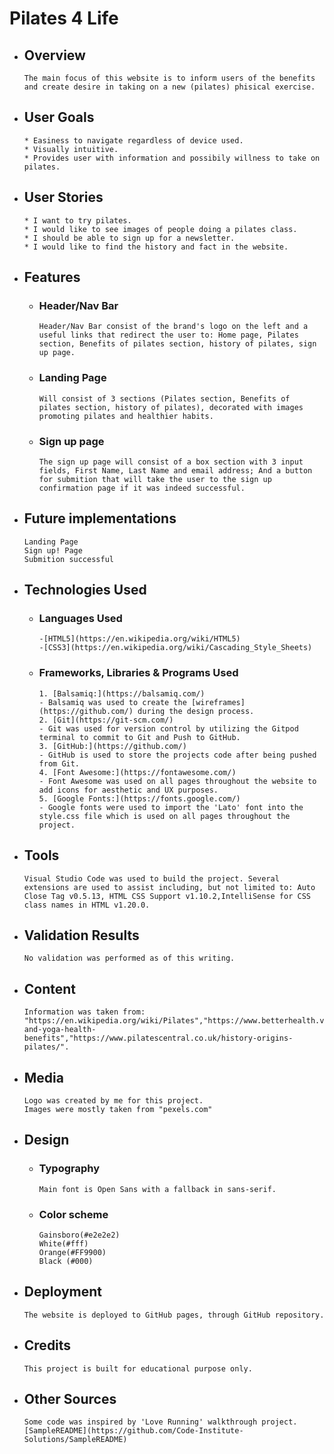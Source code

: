 # Pilates 4 Life

-   ## Overview
        The main focus of this website is to inform users of the benefits and create desire in taking on a new (pilates) phisical exercise.

-   ## User Goals
        * Easiness to navigate regardless of device used.
        * Visually intuitive.
        * Provides user with information and possibily willness to take on pilates.
    
-   ## User Stories
        * I want to try pilates.
        * I would like to see images of people doing a pilates class.
        * I should be able to sign up for a newsletter.
        * I would like to find the history and fact in the website.

-   ## Features
    -   ### Header/Nav Bar
            Header/Nav Bar consist of the brand's logo on the left and a useful links that redirect the user to: Home page, Pilates section, Benefits of pilates section, history of pilates, sign up page.
    
    -   ### Landing Page
            Will consist of 3 sections (Pilates section, Benefits of pilates section, history of pilates), decorated with images promoting pilates and healthier habits.
    
    -   ### Sign up page
            The sign up page will consist of a box section with 3 input fields, First Name, Last Name and email address; And a button for submition that will take the user to the sign up confirmation page if it was indeed successful.

-   ## Future implementations
        Landing Page
        Sign up! Page
        Submition successful

-   ## Technologies Used
    -   ### Languages Used
            -[HTML5](https://en.wikipedia.org/wiki/HTML5)
            -[CSS3](https://en.wikipedia.org/wiki/Cascading_Style_Sheets)

    -   ### Frameworks, Libraries & Programs Used
            1. [Balsamiq:](https://balsamiq.com/)
            - Balsamiq was used to create the [wireframes](https://github.com/) during the design process.
            2. [Git](https://git-scm.com/)
            - Git was used for version control by utilizing the Gitpod terminal to commit to Git and Push to GitHub.
            3. [GitHub:](https://github.com/)
            - GitHub is used to store the projects code after being pushed from Git.
            4. [Font Awesome:](https://fontawesome.com/)
            - Font Awesome was used on all pages throughout the website to add icons for aesthetic and UX purposes.
            5. [Google Fonts:](https://fonts.google.com/)
            - Google fonts were used to import the 'Lato' font into the style.css file which is used on all pages throughout the project.

-   ## Tools
        Visual Studio Code was used to build the project. Several extensions are used to assist including, but not limited to: Auto Close Tag v0.5.13, HTML CSS Support v1.10.2,IntelliSense for CSS class names in HTML v1.20.0.

-   ## Validation Results
        No validation was performed as of this writing.

-   ## Content
        Information was taken from: "https://en.wikipedia.org/wiki/Pilates","https://www.betterhealth.vic.gov.au/health/conditionsandtreatments/pilates-and-yoga-health-benefits","https://www.pilatescentral.co.uk/history-origins-pilates/".

-   ## Media
        Logo was created by me for this project.
        Images were mostly taken from "pexels.com"

-   ## Design
    -   ### Typography
            Main font is Open Sans with a fallback in sans-serif.
    -   ### Color scheme
            Gainsboro(#e2e2e2)
            White(#fff)
            Orange(#FF9900)
            Black (#000)


-   ## Deployment
        The website is deployed to GitHub pages, through GitHub repository.

-   ## Credits
        This project is built for educational purpose only.

-   ## Other Sources
        Some code was inspired by 'Love Running' walkthrough project.
        [SampleREADME](https://github.com/Code-Institute-Solutions/SampleREADME)